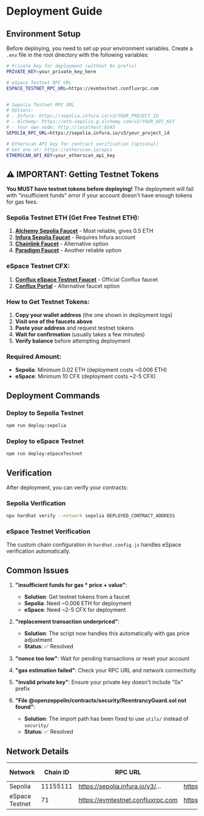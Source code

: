 # Deployment Guide

## Environment Setup

Before deploying, you need to set up your environment variables. Create a `.env` file in the root directory with the following variables:

```bash
# Private key for deployment (without 0x prefix)
PRIVATE_KEY=your_private_key_here

# eSpace Testnet RPC URL
ESPACE_TESTNET_RPC_URL=https://evmtestnet.confluxrpc.com


# Sepolia Testnet RPC URL
# Options:
# - Infura: https://sepolia.infura.io/v3/YOUR_PROJECT_ID
# - Alchemy: https://eth-sepolia.g.alchemy.com/v2/YOUR_API_KEY
# - Your own node: http://localhost:8545
SEPOLIA_RPC_URL=https://sepolia.infura.io/v3/your_project_id

# Etherscan API key for contract verification (optional)
# Get one at: https://etherscan.io/apis
ETHERSCAN_API_KEY=your_etherscan_api_key
```

## ⚠️ IMPORTANT: Getting Testnet Tokens

**You MUST have testnet tokens before deploying!** The deployment will fail with "insufficient funds" error if your account doesn't have enough tokens for gas fees.

### Sepolia Testnet ETH (Get Free Testnet ETH):

1. **[Alchemy Sepolia Faucet](https://sepoliafaucet.com/)** - Most reliable, gives 0.5 ETH
2. **[Infura Sepolia Faucet](https://www.infura.io/faucet/sepolia)** - Requires Infura account
3. **[Chainlink Faucet](https://faucets.chain.link/sepolia)** - Alternative option
4. **[Paradigm Faucet](https://faucet.paradigm.xyz/)** - Another reliable option

### eSpace Testnet CFX:

1. **[Conflux eSpace Testnet Faucet](https://efaucet.confluxnetwork.org/)** - Official Conflux faucet
2. **[Conflux Portal](https://portal.confluxnetwork.org/)** - Alternative faucet option

### How to Get Testnet Tokens:
1. **Copy your wallet address** (the one shown in deployment logs)
2. **Visit one of the faucets above**
3. **Paste your address** and request testnet tokens
4. **Wait for confirmation** (usually takes a few minutes)
5. **Verify balance** before attempting deployment

### Required Amount:
- **Sepolia**: Minimum 0.02 ETH (deployment costs ~0.006 ETH)
- **eSpace**: Minimum 10 CFX (deployment costs ~2-5 CFX)

## Deployment Commands

### Deploy to Sepolia Testnet
```bash
npm run deploy:sepolia
```

### Deploy to eSpace Testnet
```bash
npm run deploy:eSpaceTestnet
```

## Verification

After deployment, you can verify your contracts:

### Sepolia Verification
```bash
npx hardhat verify --network sepolia DEPLOYED_CONTRACT_ADDRESS
```

### eSpace Testnet Verification
The custom chain configuration in `hardhat.config.js` handles eSpace verification automatically.

## Common Issues

1. **"insufficient funds for gas * price + value"**: 
   - **Solution**: Get testnet tokens from a faucet
   - **Sepolia**: Need ~0.006 ETH for deployment
   - **eSpace**: Need ~2-5 CFX for deployment

2. **"replacement transaction underpriced"**: 
   - **Solution**: The script now handles this automatically with gas price adjustment
   - **Status**: ✅ Resolved

3. **"nonce too low"**: Wait for pending transactions or reset your account
4. **"gas estimation failed"**: Check your RPC URL and network connectivity
5. **"invalid private key"**: Ensure your private key doesn't include "0x" prefix
6. **"File @openzeppelin/contracts/security/ReentrancyGuard.sol not found"**: 
   - **Solution**: The import path has been fixed to use `utils/` instead of `security/`
   - **Status**: ✅ Resolved

## Network Details

| Network | Chain ID | RPC URL | Explorer | Faucet | Native Token |
|---------|----------|---------|----------|---------|--------------|
| Sepolia | 11155111 | https://sepolia.infura.io/v3/... | https://sepolia.etherscan.io | [Alchemy](https://sepoliafaucet.com/) | ETH |
| eSpace Testnet | 71 | https://evmtestnet.confluxrpc.com | https://evmtestnet.confluxscan.org | [Conflux](https://efaucet.confluxnetwork.org/) | CFX | 